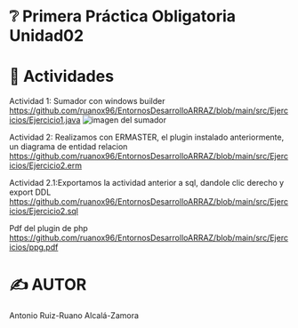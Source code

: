 # ❔ Primera Práctica Obligatoria Unidad02


# 📜 Actividades
Actividad 1: Sumador con windows builder https://github.com/ruanox96/EntornosDesarrolloARRAZ/blob/main/src/Ejercicios/Ejercicio1.java
![imagen del sumador](https://i.imgur.com/SQE6fTE.jpg)

Actividad 2: Realizamos con ERMASTER, el plugin instalado anteriormente, un diagrama de entidad relacion https://github.com/ruanox96/EntornosDesarrolloARRAZ/blob/main/src/Ejercicios/Ejercicio2.erm

Actividad 2.1:Exportamos la actividad anterior a sql, dandole clic derecho y export DDL https://github.com/ruanox96/EntornosDesarrolloARRAZ/blob/main/src/Ejercicios/Ejercicio2.sql

Pdf del plugin de php
https://github.com/ruanox96/EntornosDesarrolloARRAZ/blob/main/src/Ejercicios/ppg.pdf

# ✍️ AUTOR
Antonio Ruiz-Ruano Alcalá-Zamora

